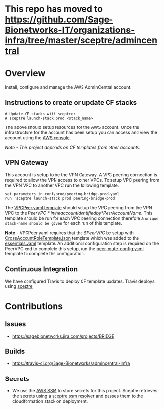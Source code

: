 # This repo has moved to https://github.com/Sage-Bionetworks-IT/organizations-infra/tree/master/sceptre/admincentral

# Overview
Install, configure and manage the AWS AdminCentral account.


## Instructions to create or update CF stacks

```
# Update CF stacks with sceptre:
# sceptre launch-stack prod <stack_name>
```

The above should setup resources for the AWS account.  Once the infrastructure
for the account has been setup you can access and view the account using the
[AWS console](https://AWS-account-ID-or-alias.signin.aws.amazon.com/console).

*Note - This project depends on CF templates from other accounts.*

## VPN Gateway
This account is setup to be the VPN Gateway.  A VPC peering connection is required to
allow the VPN access to other VPCs.  To setup VPC peering from the VPN VPC to another
VPC run the following template.

```
set parameters in conf/prod/peering-bridge-prod.yaml
run 'sceptre launch-stack prod peering-bridge-prod'
```

The [VPCPeer.yaml template](./cf_templates/VPCPeer.yaml) should setup the VPC peering
from the VPN VPC to the *$PeerVPC* in the account identified by *$PeerAccountName*.
This template should be run for each VPC peering connection therefore a
`unique stack-name should be given` for each run of this template.

**Note** - VPCPeer.yaml requires that the *$PeerVPC* be setup with [CrossAccountRoleTemplate.json](https://github.com/awslabs/aws-cloudformation-templates/blob/master/aws/solutions/VPCPeering/CrossAccountRoleTemplate.json)
template which was added to the [essentials.yaml](https://github.com/Sage-Bionetworks/aws-infra/blob/master/cf_templates/essentials.yaml)
template.  An additional configuration step is required on the PeerVPC end to
complete this setup, run the [peer-route-config.yaml](https://github.com/Sage-Bionetworks/aws-infra/blob/master/cf_templates/peer-route-config.yaml)
template to complete the configuration.


## Continuous Integration
We have configured Travis to deploy CF template updates.  Travis deploys using
[sceptre](https://sceptre.cloudreach.com/latest/about.html)


# Contributions

## Issues
* https://sagebionetworks.jira.com/projects/BRIDGE

## Builds
* https://travis-ci.org/Sage-Bionetworks/admincentral-infra

## Secrets
* We use the [AWS SSM](https://docs.aws.amazon.com/systems-manager/latest/userguide/systems-manager-paramstore.html)
to store secrets for this project.  Sceptre retrieves the secrets using
a [sceptre ssm resolver](https://github.com/cloudreach/sceptre/tree/v1/contrib/ssm-resolver)
and passes them to the cloudformation stack on deployment.
